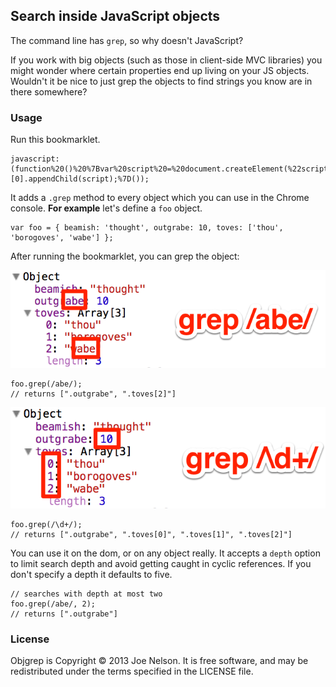 ## Search inside JavaScript objects

The command line has `grep`, so why doesn't JavaScript?

If you work with big objects (such as those in client-side MVC
libraries) you might wonder where certain properties end up living on
your JS objects. Wouldn't it be nice to just grep the objects to find
strings you know are in there somewhere?

### Usage

Run this bookmarklet.

    javascript:(function%20()%20%7Bvar%20script%20=%20document.createElement(%22script%22);script.src%20=%20%22https://raw.github.com/begriffs/objgrep/master/objgrep.js%22;document.getElementsByTagName(%22head%22)[0].appendChild(script);%7D());

It adds a `.grep` method to every object which you can use in the Chrome
console. **For example** let's define a `foo` object.

    var foo = { beamish: 'thought', outgrabe: 10, toves: ['thou', 'borogoves', 'wabe'] };

After running the bookmarklet, you can grep the object:

![Grep for /abe/](illustration/abe.png "Grep for /abe/")

    foo.grep(/abe/);
    // returns [".outgrabe", ".toves[2]"]

![Grep for digits](illustration/digits.png "Grep for digits")

    foo.grep(/\d+/);
    // returns [".outgrabe", ".toves[0]", ".toves[1]", ".toves[2]"]

You can use it on the dom, or on any object really. It accepts a
`depth` option to limit search depth and avoid getting caught in cyclic
references. If you don't specify a depth it defaults to five.

    // searches with depth at most two
    foo.grep(/abe/, 2);
    // returns [".outgrabe"]

### License

Objgrep is Copyright © 2013 Joe Nelson. It is free software, and may be
redistributed under the terms specified in the LICENSE file.
